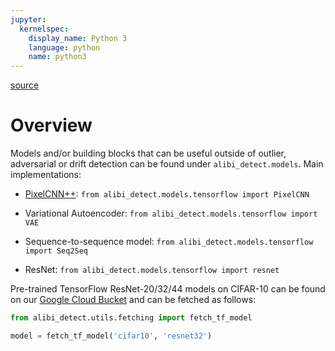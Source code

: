 ```yaml
---
jupyter:
  kernelspec:
    display_name: Python 3
    language: python
    name: python3
---
```


[source](../api/alibi_detect.models.rst)

# Overview

Models and/or building blocks that can be useful outside of outlier, adversarial or drift detection can be found under `alibi_detect.models`. Main implementations:

- [PixelCNN++](https://arxiv.org/abs/1701.05517): `from alibi_detect.models.tensorflow import PixelCNN`

- Variational Autoencoder: `from alibi_detect.models.tensorflow import VAE`

- Sequence-to-sequence model: `from alibi_detect.models.tensorflow import Seq2Seq`

- ResNet: `from alibi_detect.models.tensorflow import resnet`

Pre-trained TensorFlow ResNet-20/32/44 models on CIFAR-10 can be found on our [Google Cloud Bucket](https://console.cloud.google.com/storage/browser/seldon-models/alibi-detect/classifier/cifar10/?organizationId=156002945562&project=seldon-pub) and can be fetched as follows:

```python
from alibi_detect.utils.fetching import fetch_tf_model

model = fetch_tf_model('cifar10', 'resnet32')
```

